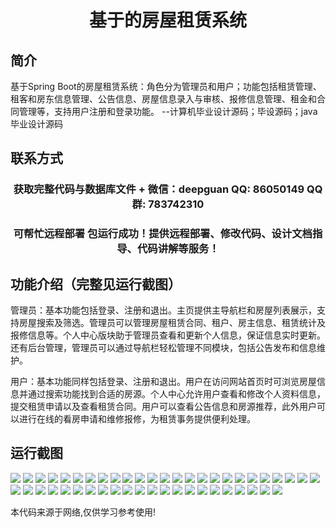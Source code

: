 <p><h1 align="center">基于的房屋租赁系统</h1></p>

## 简介
基于Spring Boot的房屋租赁系统：角色分为管理员和用户；功能包括租赁管理、租客和房东信息管理、公告信息、房屋信息录入与审核、报修信息管理、租金和合同管理等，支持用户注册和登录功能。    --计算机毕业设计源码；毕设源码；java毕业设计源码


## 联系方式
<p><h3 align="center">获取完整代码与数据库文件 + 微信：deepguan QQ: 86050149 QQ群: 783742310</h3></p>
<p><h3 align="center">可帮忙远程部署 包运行成功！提供远程部署、修改代码、设计文档指导、代码讲解等服务！</h3></p>

## 功能介绍（完整见运行截图）
管理员：基本功能包括登录、注册和退出。主页提供主导航栏和房屋列表展示，支持房屋搜索及筛选。管理员可以管理房屋租赁合同、租户、房主信息、租赁统计及报修信息等。个人中心版块助于管理员查看和更新个人信息，保证信息实时更新。还有后台管理，管理员可以通过导航栏轻松管理不同模块，包括公告发布和信息维护。

用户：基本功能同样包括登录、注册和退出。用户在访问网站首页时可浏览房屋信息并通过搜索功能找到合适的房源。个人中心允许用户查看和修改个人资料信息，提交租赁申请以及查看租赁合同。用户可以查看公告信息和房源推荐，此外用户可以进行在线的看房申请和维修报修，为租赁事务提供便利处理。


## 运行截图
![](img/001.jpg)
![](img/002.jpg)
![](img/003.jpg)
![](img/004.jpg)
![](img/005.jpg)
![](img/006.jpg)
![](img/007.jpg)
![](img/008.jpg)
![](img/009.jpg)
![](img/010.jpg)
![](img/011.jpg)
![](img/012.jpg)
![](img/013.jpg)
![](img/014.jpg)
![](img/015.jpg)
![](img/016.jpg)
![](img/017.jpg)
![](img/018.jpg)
![](img/019.jpg)
![](img/020.jpg)
![](img/021.jpg)
![](img/022.jpg)
![](img/023.jpg)
![](img/024.jpg)
![](img/025.jpg)
![](img/026.jpg)
![](img/027.jpg)
![](img/028.jpg)
![](img/029.jpg)
![](img/030.jpg)
![](img/031.jpg)
![](img/032.jpg)
![](img/033.jpg)
![](img/034.jpg)
![](img/035.jpg)
![](img/036.jpg)
![](img/037.jpg)
![](img/038.jpg)
![](img/039.jpg)
![](img/040.jpg)
![](img/041.jpg)
![](img/042.jpg)
![](img/043.jpg)
![](img/044.jpg)
![](img/045.jpg)
![](img/046.jpg)
![](img/047.jpg)

<p>本代码来源于网络,仅供学习参考使用!</p>
